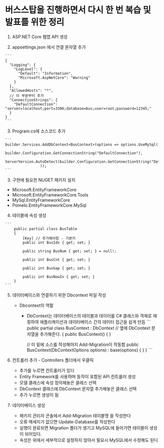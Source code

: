 # 버스스탑을 진행하면서 다시 한 번 복습 및 발표를 위한 정리


  1. ASP.NET Core 웹앱 API 생성
  
  2. appsettings.json 에서 연결 문자열 추가
  
    ```
    {
      "Logging": {
        "LogLevel": {
          "Default": "Information",
          "Microsoft.AspNetCore": "Warning"
        }
      },
      "AllowedHosts": "*",
      // 이 부분부터 추가
      "ConnectionStrings": {
        "DefaultConnection": "server=localhost;port=3306;database=bus;user=root;password=12345;"
      }
    }
    ```
  3. Program.cs에 소스코드 추가
  
    ```
    builder.Services.AddDbContext<BusContext>(options => options.UseMySql(
                    builder.Configuration.GetConnectionString("DefaultConnection"),
                    ServerVersion.AutoDetect(builder.Configuration.GetConnectionString("DefaultConnection"))
                    ));
    ```
  
  3. 구현에 필요한 NUGET 패키지 설치
   - Microsoft.EntityFrameworkCore
   - Microsoft.EntityFrameworkCore.Tools
   - MySql.EntityFrameworkCore
   - Pomelo.EntityFrameworkCore.MySql
  
  4. 테이블에 속성 생성
  
    ```
        public partial class BusTable
        {
            [Key] // 추가해야함 - 기본키
            public int BusIdx { get; set; }
    
            public string BusNum { get; set; } = null!;
    
            public int BusCnt { get; set; }
    
            public int BusGap { get; set; }
    
            public int BusNowIn { get; set; }
        }
    ```
  
  5. 데이터베이스와 연결하기 위한 Dbcontext 파일 작성
     - Dbcontext의 역활
       -  DbContext는 데이터베이스의 테이블과 데이터를 C# 클래스와 객체로 매핑하여 애플리케이션과 데이터베이스 간의 데이터 접근을 쉽게 만듬 
    ```
        public partial class BusContext : DbContext // 옆에 DbContext 문자열을 추가해준다.
        {
            public BusContext() { }
    
    
            // 이 밑에 소스를 작성해야지 Add-Migration이 작동함
            public BusContext(DbContextOptions<BusContext> options)
                : base(options)
            {
            }
        }
    ```
  
  3. 컨트롤러 추가
    - Controllers 폴더에서 우클릭
      - 추가를 누르면 컨트롤러가 있다
      - Entity Framework를 사용하며 동작이 포함된 API 컨트롤러 생성
      - 모델 클래스에 속성 정의해놓은 클래스 선택
      - DbContext 클래스에 DbContext 문자열 추가해놓은 클래스 선택
      - 추가 누르면 생성이 됨
  
  4. 데이터베이스 생성
     - 패키지 관리자 콘솔에서 Add-Migration 테이블명 을 작성한다
     - 오류 메세지가 없으면 Update-Database를 작성한다
     - 실행이 완료되면 Migration 폴더가 생기고 MySQL에 들어가면 테이블이 생성이 되어있다.
     - 속성은 위에서 세부적으로 설정하지 않아서 필요시 MySQL에서 수정해도 된다

